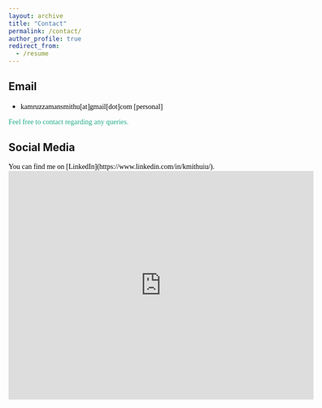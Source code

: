 ```yaml
---
layout: archive
title: "Contact"
permalink: /contact/
author_profile: true
redirect_from:
  - /resume
---
```

<!-- <span style="color:black; font-family:Georgia;">You can download a pdf copy of my <a href="../files/CV/resume.pdf">[CV]</a> here.</span>

<iframe src="/files/CV/resume.pdf" width="100%" height="500" frameborder="no" border="0" marginwidth="0" marginheight="0"></iframe>

<br> -->


## Email
+ <span style="font-family:Trebuchet MS; color:black;">kamruzzamansmithu[at]gmail[dot]com [personal] </span><br/>

<!-- + <span style="font-family:Trebuchet MS; color:black;">mustavi[at]rite[dot]com[dot]bd [official] </span><br/> -->
<!-- + <span style="font-family:Trebuchet MS; color:black;"> [official] </span> -->

<span style="color:#1FAB89; font-family:Georgia;">Feel free to contact regarding any queries.</span><br>
## Social Media
<span style="color:black; font-family:Georgia;">
You can find me on [LinkedIn](https://www.linkedin.com/in/kmithuiu/).
</span>

<!-- ## Office
[Office website]()
<address>
<span style="color:black; font-family:Georgia;">
,<br>
,<br>
,<br>
, 
</span> 
</address> 
<br/>
 -->

<iframe src="https://www.google.com/maps/embed?pb=!1m18!1m12!1m3!1d3652.376542695087!2d90.39035027424181!3d23.733948278681577!2m3!1f0!2f0!3f0!3m2!1i1024!2i768!4f13.1!3m3!1m2!1s0x3755b8e90a449e4f%3A0xb7092a9c25197fa4!2z4Kai4Ka-4KaV4Ka-IOCmrOCmv-CmtuCnjeCmrOCmrOCmv-CmpuCnjeCmr-CmvuCmsuCnnw!5e0!3m2!1sbn!2sbd!4v1748339610420!5m2!1sbn!2sbd" width="600" height="450" style="border:0;" allowfullscreen="" loading="lazy" referrerpolicy="no-referrer-when-downgrade"></iframe>

